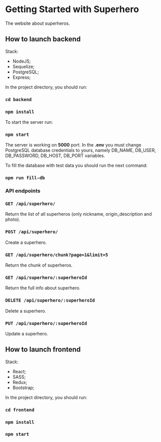# Getting Started with Superhero

The website about superheros.

## How to launch backend

Stack:
- NodeJS;
- Sequelize;
- PostgreSQL;
- Express;

In the project directory, you should run:

### `cd backend`
### `npm install`

To start the server run:

### `npm start`

The server is working on **5000** port. 
In the **.env** you must change PostgreSQL database credentials to yours, namely DB_NAME, DB_USER, DB_PASSWORD, DB_HOST, DB_PORT variables.

To fill the database with test data you should run the next command:

### `npm run fill-db`

### API endpoints

### `GET /api/superhero/`
Return the list of all superheros (only nickname, origin_description and photo).

### `POST /api/superhero/`
Create a superhero.

### `GET /api/superhero/chunk?page=1&limit=5`
Return the chunk of superheros.

### `GET /api/superhero/:superheroId`
Return the full info about superhero.

### `DELETE /api/superhero/:superheroId`
Delete a superhero.

### `PUT /api/superhero/:superheroId`
Update a superhero.

## How to launch frontend

Stack:
- React;
- SASS;
- Redux;
- Bootstrap;

In the project directory, you should run:

### `cd frontend`
### `npm install`
### `npm start`